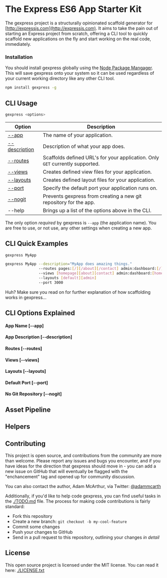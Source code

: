 # The Express ES6 App Starter Kit

The gexpress project is a structurally opinionated scaffold generator for [http://expressjs.com](http://expressjs.com). It aims to take the pain out of starting an Express project from scratch, offering a CLI tool to quickly scaffold new applications on the fly and start working on the real code, immediately.

### Installation

You should install gexpress globally using the [Node Package Mangager](http://npmjs.com). This will save gexpress onto your system so it can be used regardless of your current working directory like any other CLI tool.

```bash
npm install gexpress -g
```

## CLI Usage

```bash
gexpress <options>
```

| Option                                         | Description                                                                   |
|------------------------------------------------|-------------------------------------------------------------------------------|
| [--app](#user-content-app-name)                | The name of your application.                                                 |
| [--description](#user-content-app-description) | Description of what your app does.                                            |
| [--routes](#user-content-routes)               | Scaffolds defined URL's for your application. Only `GET` currently supported. |
| [--views](#user-content-views)                 | Creates defined view files for your application.                              |
| [--layouts](#user-content-layouts)             | Creates defined layout files for your application.                            |
| [--port](#user-content-port)                   | Specify the default port your application runs on.                            |
| [--nogit](#user-content-nogit)                 | Prevents gexpress from creating a new git repository for the app.             |
| --help                                         | Brings up a list of the options above in the CLI.                             |

The only option *required* by gexpress is `--app` (the application name). You are free to use, or not use, any other settings when creating a new app.

## CLI Quick Examples

```bash
gexpress MyApp
```

```bash
gexpress MyApp --description="MyApp does amazing things."
               --routes pages:[/][/about][/contact] admin:dashboard:[/]
               --views [homepage][about][contact] admin:dashboard:[home]
               --layouts [default][admin]
               --port 3000
```

Huh? Make sure you read on for further explanation of how scaffolding works in gexpress...

## CLI Options Explained

<h4 id="user-content-app-name">App Name [--app]</h4>


<h4 id="user-content-app-description">App Description [--description]</h4>


<h4 id="user-content-routes">Routes [--routes]</h4>


<h4 id="user-content-views">Views [--views]</h4>


<h4 id="user-content-layouts">Layouts [--layouts]</h4>


<h4 id="user-content-port">Default Port [--port]</h4>


<h4 id="user-content-nogit">No Git Repository [--nogit]</h4>



## Asset Pipeline



## Helpers



## Contributing

This project is open source, and contributions from the community are more than welcome. Please report any issues and bugs you encounter, and if you have ideas for the direction that gexpress should move in - you can add a new issue on GitHub that will eventually be flagged with the "enchancement" tag and opened up for community discussion.

You can also contact the author, Adam McArthur, via Twitter: [@adammcarth](https://twitter.com/adammcarth)

Additionally, if you'd like to help code gexpress, you can find useful tasks in the [./TODO.md](https://github.com/adammcarth/gexpress/TODO.md) file. The process for making code contributions is fairly standard:

- Fork this repository
- Create a new branch: `git checkout -b my-cool-feature`
- Commit some changes
- Push your changes to GitHub
- Send in a pull request to this repository, outlining your changes *in detail*

## License

This open source project is licensed under the MIT license. You can read it here: [./LICENSE.txt](https://github.com/adammcarth/gexpress/LICENSE.txt)
